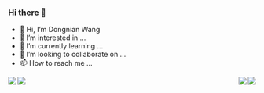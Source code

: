 ### Hi there 🍨

- 👋 Hi, I’m Dongnian Wang
- 👀 I’m interested in ...
- 🌱 I’m currently learning ...
- 💞️ I’m looking to collaborate on ...
- 📫 How to reach me ...

<img align="left" src="https://github-readme-stats.vercel.app/api?username=wdndev&show_icons=true">
<img align="right" src="https://github-readme-stats.vercel.app/api/top-langs/?username=wdndev&show_icons=true" /> 

<a href="https://github.com/wdndev/github-readme-stats">
  <img align="left" src="https://github-readme-stats.vercel.app/api?username=wdndev&show_icons=true">
</a>
<a href="https://github.com/wdndev/convoychat">
  <img align="right" src="https://github-readme-stats.vercel.app/api/top-langs/?username=wdndev&show_icons=true" /> 
</a>


<!---
wdndev/wdndev is a ✨ special ✨ repository because its `README.md` (this file) appears on your GitHub profile.
You can click the Preview link to take a look at your changes.
--->
